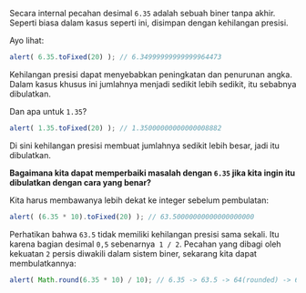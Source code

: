 Secara internal pecahan desimal `6.35` adalah sebuah biner tanpa akhir. Seperti biasa dalam kasus seperti ini, disimpan dengan kehilangan presisi.

Ayo lihat:

```js run
alert( 6.35.toFixed(20) ); // 6.34999999999999964473
```

Kehilangan presisi dapat menyebabkan peningkatan dan penurunan angka. Dalam kasus khusus ini jumlahnya menjadi sedikit lebih sedikit, itu sebabnya dibulatkan.

Dan apa untuk `1.35`?

```js run
alert( 1.35.toFixed(20) ); // 1.35000000000000008882
```

Di sini kehilangan presisi membuat jumlahnya sedikit lebih besar, jadi itu dibulatkan.

**Bagaimana kita dapat memperbaiki masalah dengan `6.35` jika kita ingin itu dibulatkan dengan cara yang benar?**

Kita harus membawanya lebih dekat ke integer sebelum pembulatan:

```js run
alert( (6.35 * 10).toFixed(20) ); // 63.50000000000000000000
```

Perhatikan bahwa `63.5` tidak memiliki kehilangan presisi sama sekali. Itu karena bagian desimal `0,5` sebenarnya` 1 / 2`. Pecahan yang dibagi oleh kekuatan `2` persis diwakili dalam sistem biner, sekarang kita dapat membulatkannya:


```js run
alert( Math.round(6.35 * 10) / 10); // 6.35 -> 63.5 -> 64(rounded) -> 6.4
```

